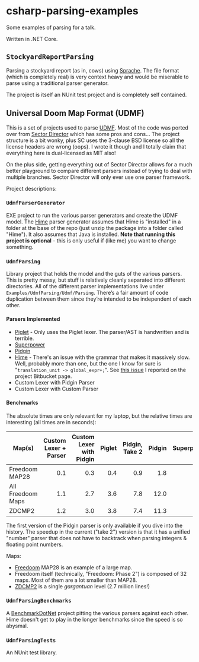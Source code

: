 # csharp-parsing-examples
Some examples of parsing for a talk.

Written in .NET Core.

## `StockyardReportParsing`

Parsing a stockyard report (as in, cows) using [Sprache](https://github.com/sprache/Sprache).  The file format (which is completely real) is very context heavy and would be miserable to parse using a traditional parser generator.

The project is itself an NUnit test project and is completely self contained.

## Universal Doom Map Format (UDMF)

This is a set of projects used to parse [UDMF](https://doomwiki.org/wiki/UDMF).  Most of the code was ported over from [Sector Director](https://github.com/davidaramant/sector-director) which has some pros and cons...  The project structure is a bit wonky, plus SC uses the 3-clause BSD license so all the license headers are wrong (oops).  I wrote it though and I totally claim that everything here is dual-licensed as MIT also!

On the plus side, getting everything out of Sector Director allows for a much better playground to compare different parsers instead of trying to deal with multiple branches.  Sector Director will only ever use one parser framework.

Project descriptions:

### `UdmfParserGenerator`

EXE project to run the various parser generators and create the UDMF model.  The [Hime](https://cenotelie.fr/projects/hime/) parser generator assumes that Hime is "installed" in a folder at the base of the repo (just unzip the package into a folder called "Hime").  It also assumes that Java is installed.  **Note that running this project is optional** - this is only useful if (like me) you want to change something.

### `UdmfParsing`

Library project that holds the model and the guts of the various parsers.  This is pretty messy, but stuff is relatively cleanly separated into different directories.  All of the different parser implementations live under `Examples/UdmfParsing/Udmf/Parsing`. There’s a fair amount of code duplication between them since they’re intended to be independent of each other. 

#### Parsers Implemented

* [Piglet](https://github.com/Dervall/Piglet) - Only uses the Piglet lexer.  The parser/AST is handwritten and is terrible.
* [Superpower](https://github.com/datalust/superpower)
* [Pidgin](https://github.com/benjamin-hodgson/Pidgin)
* [Hime](https://cenotelie.fr/projects/hime/) - There's an issue with the grammar that makes it massively slow.  Well, probably more than one, but the one I know for sure is "`translation_unit -> global_expr+;`".  See [this issue](https://bitbucket.org/cenotelie/hime/issues/63/net-really-slow-parsing) I reported on the project Bitbucket page.
* Custom Lexer with Pidgin Parser
* Custom Lexer with Custom Parser

#### Benchmarks

The absolute times are only relevant for my laptop, but the relative times are interesting (all times are in seconds):

|Map(s)|Custom Lexer + Parser|Custom Lexer with Pidgin|Piglet|Pidgin, Take 2|Pidgin|Superpower|Hime|
|---|---:|---:|---:|---:|---:|---:|---:|
|Freedoom MAP28|0.1|0.3|0.4|0.9|1.8|3.0|18.5|
|All Freedoom Maps|1.1|2.7|3.6|7.8|12.0|26.3|600+|
|ZDCMP2|1.2|3.0|3.8|7.4|11.3|26.0|600+|

The first version of the Pidgin parser is only available if you dive into the history.  The speedup in the current ("take 2") version is that it has a unified "number" parser that does not have to backtrack when parsing integers & floating point numbers.

Maps:

* [Freedoom](https://doomwiki.org/wiki/Freedoom) MAP28 is an example of a large map.
* Freedoom itself (technically, "Freedoom: Phase 2") is composed of 32 maps. Most of them are a lot smaller than MAP28.
* [ZDCMP2](https://doomwiki.org/wiki/The_ZDoom_Community_Map_Project_"Take_2") is a single _gargantuan_ level (2.7 million lines!)

### `UdmfParsingBenchmarks`

A [BenchmarkDotNet](https://benchmarkdotnet.org/) project pitting the various parsers against each other.  Hime doesn't get to play in the longer benchmarks since the speed is so abysmal.

### `UdmfParsingTests`

An NUnit test library.
